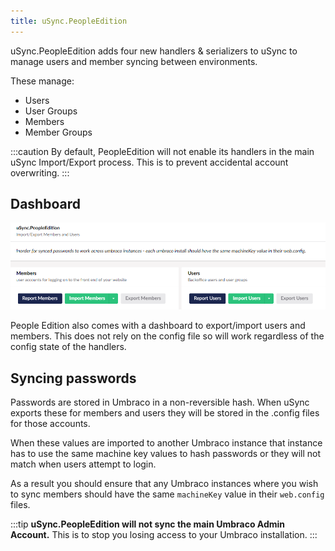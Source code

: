```yaml
---
title: uSync.PeopleEdition
---
```


uSync.PeopleEdition adds four new handlers & serializers to uSync to manage users and member syncing between environments. 

These manage:

- Users
- User Groups
- Members
- Member Groups

:::caution
By default, PeopleEdition will not enable its handlers in the main uSync Import/Export process. This is to prevent accidental account overwriting.
:::

## Dashboard

![People edition](people.png)

People Edition also comes with a dashboard to export/import users and members. This does not rely on the config file so will work regardless of the config state of the handlers.

## Syncing passwords

Passwords are stored in Umbraco in a non-reversible hash. When uSync exports these for members and users they will be stored in the .config files for those accounts. 

When these values are imported to another Umbraco instance that instance has to use the same machine key values to hash passwords or they will not match when users attempt to login. 

As a result you should ensure that any Umbraco instances where you wish to sync members should have the same `machineKey` value in their `web.config` files.

:::tip
**uSync.PeopleEdition will not sync the main Umbraco Admin Account.** This is to stop you losing access to your Umbraco installation.
:::